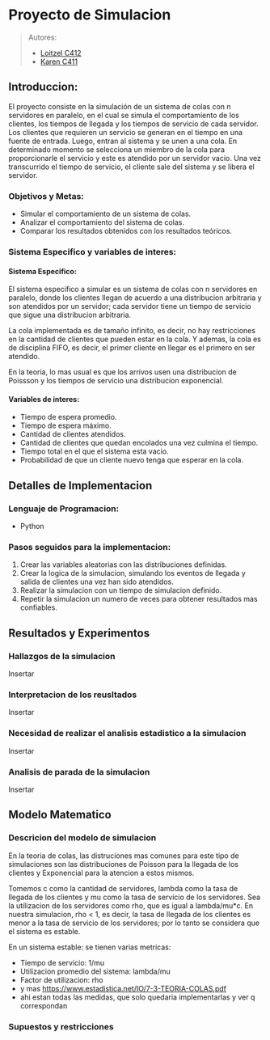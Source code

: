 # Proyecto de Simulacion

> Autores:
> - [Loitzel C412]()
> - [Karen C411]()

## Introduccion:
El proyecto consiste en la simulación de un sistema de colas con n servidores en paralelo, en el cual se 
simula el comportamiento de los clientes, los tiempos de llegada y los tiempos 
de servicio de cada servidor.
Los clientes que requieren un servicio se generan en el tiempo en una fuente de entrada.
Luego, entran al sistema y se unen a una cola. En determinado momento se selecciona
un miembro de la cola para proporcionarle el servicio y este es atendido por un servidor vacio.
Una vez transcurrido el tiempo de servicio, el cliente sale del sistema y se libera el servidor.


### Objetivos y Metas:
- Simular el comportamiento de un sistema de colas.
- Analizar el comportamiento del sistema de colas.
- Comparar los resultados obtenidos con los resultados teóricos.


### Sistema Especifico y variables de interes:
#### Sistema Especifico:
El sistema especifico a simular es un sistema de colas con n servidores en paralelo, donde 
los clientes llegan de acuerdo a una distribucion arbitraria y son atendidos por un servidor; cada servidor tiene un
tiempo de servicio que sigue una distribucion arbitraria.

La cola implementada es de tamaño infinito, es decir, no hay restricciones en la cantidad de clientes que pueden estar en la cola. 
Y ademas, la cola es de disciplina FIFO, es decir, el primer cliente en llegar es el primero en ser atendido.

En la teoria, lo mas usual es que los arrivos usen una distribucion de Poissson y los tiempos de servicio una distribucion exponencial.

#### Variables de interes:
- Tiempo de espera promedio.
- Tiempo de espera máximo.
- Cantidad de clientes atendidos.
- Cantidad de clientes que quedan encolados una vez culmina el tiempo.
- Tiempo total en el que el sistema esta vacio.
- Probabilidad de que un cliente nuevo tenga que esperar en la cola.

## Detalles de Implementacion
### Lenguaje de Programacion:
- Python

### Pasos seguidos para la implementacion:
1. Crear las variables aleatorias con las distribuciones definidas.
2. Crear la logica de la simulacion, simulando los eventos de llegada y salida de clientes una vez han sido atendidos.
3. Realizar la simulacion con un tiempo de simulacion definido.
4. Repetir la simulacion un numero de veces para obtener resultados mas confiables.

## Resultados y Experimentos
### Hallazgos de la simulacion
Insertar 

### Interpretacion de los reusltados
Insertar

### Necesidad de realizar el analisis estadistico a la simulacion
Insertar

### Analisis de parada de la simulacion
Insertar

## Modelo Matematico
### Descricion del modelo de simulacion
En la teoria de colas, las distruciones mas comunes para este tipo de simulaciones son las
distribuciones de Poisson para la llegada de los clientes y Exponencial para la atencion a estos mismos.

Tomemos c como la cantidad de servidores, lambda como la tasa de llegada de los clientes y mu como la tasa de servicio de los servidores.
Sea la utilizacion de los servidores como rho, que es igual a lambda/mu*c. 
En nuestra simulacion, rho < 1, es decir, la tasa de llegada de los clientes es menor a la tasa de servicio de los servidores; por lo tanto se considera que el sistema es estable.

En un sistema estable: se tienen varias metricas:
- Tiempo de servicio: 1/mu
- Utilizacion promedio del sistema: lambda/mu
- Factor de utilizacion: rho
- y mas https://www.estadistica.net/IO/7-3-TEORIA-COLAS.pdf
- ahi estan todas las medidas, que solo quedaria implementarlas y ver q correspondan

### Supuestos y restricciones
